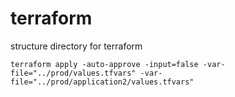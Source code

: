 # terraform
structure directory for terraform

```terraform apply -auto-approve -input=false -var-file="../prod/values.tfvars" -var-file="../prod/application2/values.tfvars"```